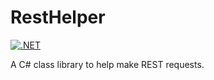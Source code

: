 # RestHelper

[![.NET](https://github.com/dan-giddins/RestHelper/actions/workflows/dotnet.yml/badge.svg)](https://github.com/dan-giddins/RestHelper/actions/workflows/dotnet.yml)

A C# class library to help make REST requests.
